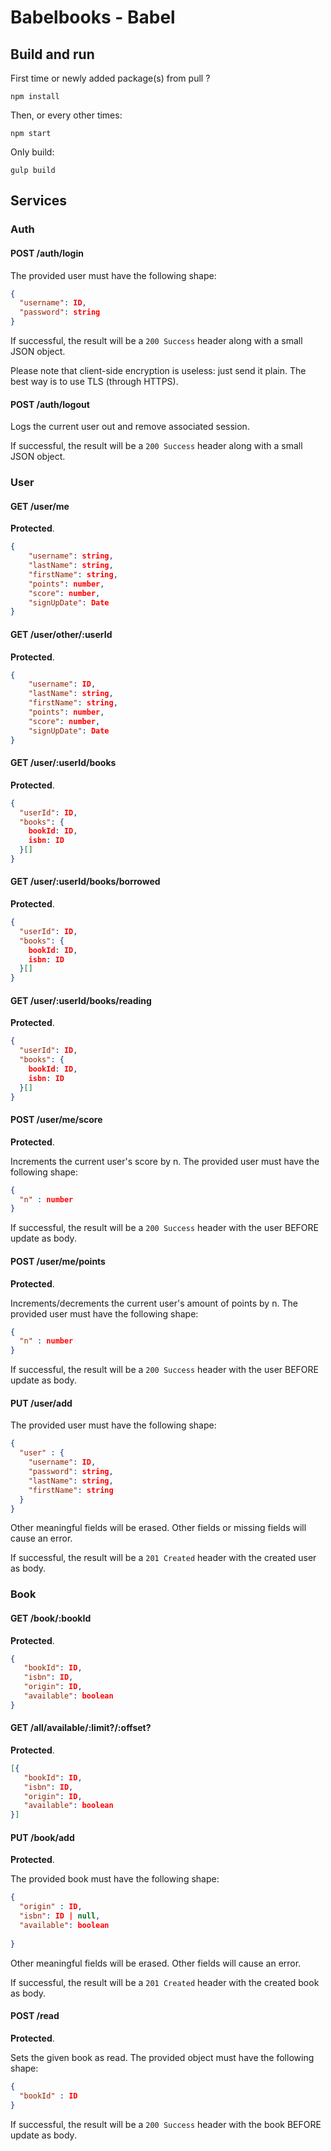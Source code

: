 # Babelbooks - Babel

## Build and run
First time or newly added package(s) from pull ?
```shell
npm install
```

Then, or every other times:
```shell
npm start
```

Only build:
```shell
gulp build
```

## Services
### Auth
#### POST /auth/login
The provided user must have the following shape:
```json
{
  "username": ID,
  "password": string
}
```

If successful, the result will be a `200 Success` header
along with a small JSON object.

Please note that client-side encryption is useless: just send it plain.
The best way is to use TLS (through HTTPS).

#### POST /auth/logout
Logs the current user out and remove associated session.

If successful, the result will be a `200 Success` header
along with a small JSON object.

### User
#### GET /user/me
**Protected**.
```json
{
    "username": string,
    "lastName": string,
    "firstName": string,
    "points": number,
    "score": number,
    "signUpDate": Date
}
```

#### GET /user/other/:userId
**Protected**.
```json
{
    "username": ID,
    "lastName": string,
    "firstName": string,
    "points": number,
    "score": number,
    "signUpDate": Date
}
```

#### GET /user/:userId/books
**Protected**.
```json
{
  "userId": ID,
  "books": {
    bookId: ID,
    isbn: ID
  }[]
}
```

#### GET /user/:userId/books/borrowed
**Protected**.
```json
{
  "userId": ID,
  "books": {
    bookId: ID,
    isbn: ID
  }[]
}
```

#### GET /user/:userId/books/reading
**Protected**.
```json
{
  "userId": ID,
  "books": {
    bookId: ID,
    isbn: ID
  }[]
}
```

#### POST /user/me/score
**Protected**.

Increments the current user's score by n.
The provided user must have the following shape:
```json
{
  "n" : number
}
```

If successful, the result will be a `200 Success` header with
the user BEFORE update as body.

#### POST /user/me/points
**Protected**.

Increments/decrements the current user's amount of points by n.
The provided user must have the following shape:
```json
{
  "n" : number
}
```

If successful, the result will be a `200 Success` header with
the user BEFORE update as body.

#### PUT /user/add
The provided user must have the following shape:
```json
{
  "user" : {
    "username": ID,
    "password": string,
    "lastName": string,
    "firstName": string
  }
}
```
Other meaningful fields will be erased.
Other fields or missing fields will cause an error.

If successful, the result will be a `201 Created` header with
the created user as body.

### Book
#### GET /book/:bookId
**Protected**.
```json
{
   "bookId": ID,
   "isbn": ID,
   "origin": ID,
   "available": boolean
}
```

#### GET /all/available/:limit?/:offset?
**Protected**.
```json
[{
   "bookId": ID,
   "isbn": ID,
   "origin": ID,
   "available": boolean
}]
```

#### PUT /book/add
**Protected**.

The provided book must have the following shape:
```json
{
  "origin" : ID,
  "isbn": ID | null,
  "available": boolean
  
}
```

Other meaningful fields will be erased.
Other fields will cause an error.

If successful, the result will be a `201 Created` header with
the created book as body.

#### POST /read
**Protected**.

Sets the given book as read.
The provided object must have the following shape:

```json
{
  "bookId" : ID
}
```

If successful, the result will be a `200 Success` header with
the book BEFORE update as body.